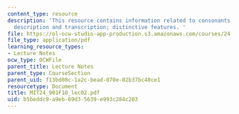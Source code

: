 ```yaml
---
content_type: resource
description: 'This resource contains information related to consonants: articulatory
  description and transcription; distinctive features. '
file: https://ol-ocw-studio-app-production.s3.amazonaws.com/courses/24-901-language-and-its-structure-i-phonology-fall-2010/b5beddc9a9eb69d35639e993c284c203_MIT24_901F10_lec02.pdf
file_type: application/pdf
learning_resource_types:
- Lecture Notes
ocw_type: OCWFile
parent_title: Lecture Notes
parent_type: CourseSection
parent_uid: f13bd08c-1a2c-bead-070e-02b37bc48ce1
resourcetype: Document
title: MIT24_901F10_lec02.pdf
uid: b5beddc9-a9eb-69d3-5639-e993c284c203
---
```

